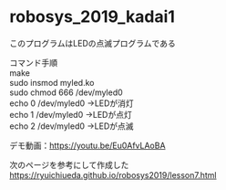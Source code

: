 # robosys_2019_kadai1

このプログラムはLEDの点滅プログラムである


コマンド手順  
   make  
   sudo insmod myled.ko  
   sudo chmod 666 /dev/myled0  
   echo 0 /dev/myled0 →LEDが消灯  
   echo 1 /dev/myled0 →LEDが点灯  
   echo 2 /dev/myled0 →LEDが点滅  


デモ動画：https://youtu.be/Eu0AfvLAoBA


次のページを参考にして作成した
https://ryuichiueda.github.io/robosys2019/lesson7.html

